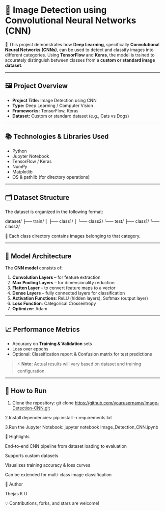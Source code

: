 # 🧠 Image Detection using Convolutional Neural Networks (CNN)

🚀 This project demonstrates how **Deep Learning**, specifically **Convolutional Neural Networks (CNNs)**, can be used to detect and classify images into different categories. Using **TensorFlow** and **Keras**, the model is trained to accurately distinguish between classes from a **custom or standard image dataset**.

---

## 🖼 Project Overview
- **Project Title:** Image Detection using CNN
- **Type:** Deep Learning / Computer Vision
- **Frameworks:** TensorFlow, Keras
- **Dataset:** Custom or standard dataset (e.g., Cats vs Dogs)

---

## 📚 Technologies & Libraries Used
- Python
- Jupyter Notebook
- TensorFlow / Keras
- NumPy
- Matplotlib
- OS & pathlib (for directory operations)

---

## 🗂 Dataset Structure
The dataset is organized in the following format:

dataset/
├── train/
│ ├── class1/
│ └── class2/
└── test/
├── class1/
└── class2/

📌 Each class directory contains images belonging to that category.

---

## 🧪 Model Architecture
The **CNN model** consists of:
1. **Convolution Layers** – for feature extraction  
2. **Max Pooling Layers** – for dimensionality reduction  
3. **Flatten Layer** – to convert feature maps to a vector  
4. **Dense Layers** – fully connected layers for classification  
5. **Activation Functions**: ReLU (hidden layers), Softmax (output layer)  
6. **Loss Function**: Categorical Crossentropy  
7. **Optimizer**: Adam  

---

## 📈 Performance Metrics
- Accuracy on **Training & Validation** sets
- Loss over epochs
- Optional: Classification report & Confusion matrix for test predictions  

> ⚡ **Note:** Actual results will vary based on dataset and training configuration.

---

## 🚀 How to Run
1. Clone the repository:
git clone https://github.com/yourusername/Image-Detection-CNN.git

2.Install dependencies:
pip install -r requirements.txt

3.Run the Jupyter Notebook:
jupyter notebook Image_Detection_CNN.ipynb


🌟 Highlights

End-to-end CNN pipeline from dataset loading to evaluation

Supports custom datasets

Visualizes training accuracy & loss curves

Can be extended for multi-class image classification

📌 Author

Thejas K U

💡 Contributions, forks, and stars are welcome!

